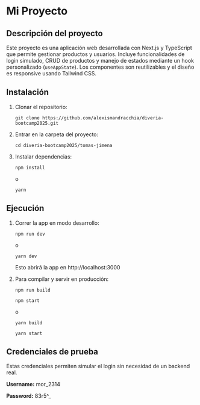 # Mi Proyecto

## Descripción del proyecto

Este proyecto es una aplicación web desarrollada con Next.js y TypeScript que permite gestionar productos y usuarios. Incluye funcionalidades de login simulado, CRUD de productos y manejo de estados mediante un hook personalizado (`useAppState`). Los componentes son reutilizables y el diseño es responsive usando Tailwind CSS.

## Instalación

1. Clonar el repositorio:

   ```git clone https://github.com/alexismandracchia/diveria-bootcamp2025.git```

2. Entrar en la carpeta del proyecto:
   
   ```cd diveria-bootcamp2025/tomas-jimena```

4. Instalar dependencias:
   
   ```npm install```

   o

   ```yarn```

## Ejecución

1. Correr la app en modo desarrollo:
   
   ```npm run dev```

   o

   ```yarn dev```

   Esto abrirá la app en http://localhost:3000

3. Para compilar y servir en producción:

   ```npm run build```

   ```npm start```

    o

   ```yarn build```

   ```yarn start```

## Credenciales de prueba
Estas credenciales permiten simular el login sin necesidad de un backend real.

**Username:** mor_2314

**Password:** 83r5^_
